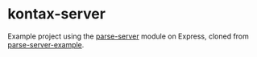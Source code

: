 # kontax-server

Example project using the [parse-server](https://github.com/ParsePlatform/parse-server) module on Express, cloned from [parse-server-example](https://github.com/parse-community/parse-server-example).